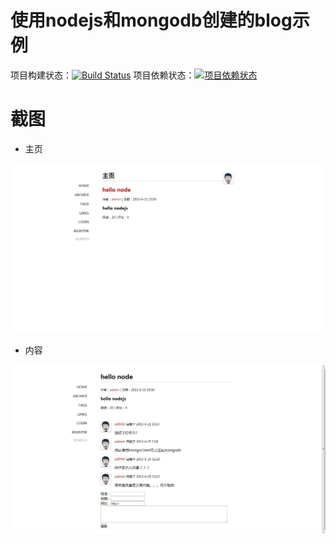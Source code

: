 # 使用nodejs和mongodb创建的blog示例

项目构建状态：[![Build Status](https://travis-ci.org/sxyx2008/nodejsblog.png?branch=master)](https://travis-ci.org/sxyx2008/nodejsblog)
项目依赖状态：[![项目依赖状态](https://david-dm.org/sxyx2008/nodejsblog.png)](https://david-dm.org/sxyx2008/nodejsblog)

# 截图

* 主页

![one](Screenshots/one.jpg)

* 内容

![two](Screenshots/two.jpg)
